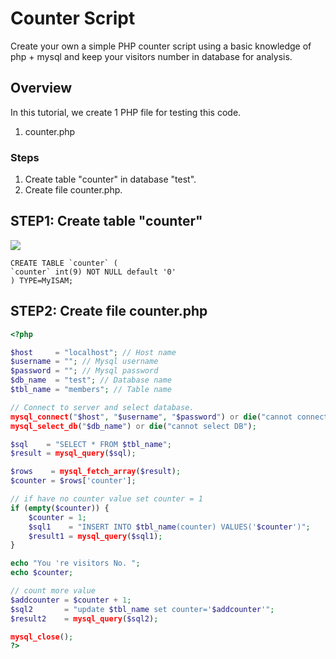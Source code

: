 # Counter Script
Create your own a simple PHP counter script using a basic knowledge of php + mysql and keep your visitors number in database for analysis.
## Overview
In this tutorial, we create 1 PHP file for testing this code.
1. counter.php

### Steps
1. Create table "counter" in database "test".
2. Create file counter.php.

## STEP1: Create table "counter"
![](http://phpeasystep.com/imgs/db_counter.gif)
```mysql
CREATE TABLE `counter` (
`counter` int(9) NOT NULL default '0'
) TYPE=MyISAM;
```

## STEP2: Create file counter.php
```php
<?php

$host     = "localhost"; // Host name
$username = ""; // Mysql username
$password = ""; // Mysql password
$db_name  = "test"; // Database name
$tbl_name = "members"; // Table name

// Connect to server and select database.
mysql_connect("$host", "$username", "$password") or die("cannot connect to server ");
mysql_select_db("$db_name") or die("cannot select DB");

$sql    = "SELECT * FROM $tbl_name";
$result = mysql_query($sql);

$rows    = mysql_fetch_array($result);
$counter = $rows['counter'];

// if have no counter value set counter = 1
if (empty($counter)) {
    $counter = 1;
    $sql1    = "INSERT INTO $tbl_name(counter) VALUES('$counter')";
    $result1 = mysql_query($sql1);
}

echo "You 're visitors No. ";
echo $counter;

// count more value
$addcounter = $counter + 1;
$sql2       = "update $tbl_name set counter='$addcounter'";
$result2    = mysql_query($sql2);

mysql_close();
?>

```
